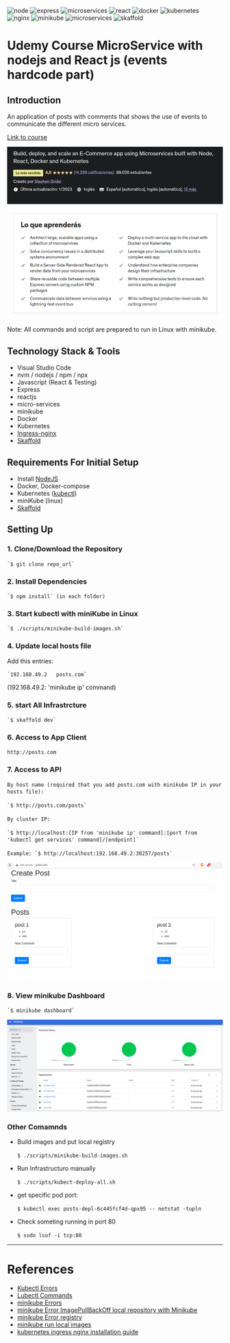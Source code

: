 ![node](https://img.shields.io/badge/node.js-informational?style=flat&logo=node.js&logoColor=white&color=6aa6f8)
![express](https://img.shields.io/badge/express-informational?style=flat&logo=express&logoColor=white&color=6aa6f8)
![microservices](https://img.shields.io/badge/microservices-informational?style=flat&logo=microservices&logoColor=white&color=6aa6f8)
![react](https://img.shields.io/badge/react-informational?style=flat&logo=react&logoColor=white&color=6aa6f8)
![docker](https://img.shields.io/badge/docker-informational?style=flat&logo=docker&logoColor=white&color=6aa6f8)
![kubernetes](https://img.shields.io/badge/kubernetes-informational?style=flat&logo=kubernetes&logoColor=white&color=6aa6f8)
![nginx](https://img.shields.io/badge/nginx-informational?style=flat&logo=nginx&logoColor=white&color=6aa6f8)
![minikube](https://img.shields.io/badge/minikube-informational?style=flat&logo=minikube&logoColor=white&color=6aa6f8)
![microservices](https://img.shields.io/badge/microservices-informational?style=flat&logo=microservices&logoColor=white&color=6aa6f8)
![skaffold](https://img.shields.io/badge/skaffold-informational?style=flat&logo=skaffold&logoColor=white&color=6aa6f8)

# Udemy Course MicroService with nodejs and React js (events hardcode part)

## Introduction

An application of posts with comments that shows the use of events to communicate the different micro services.

[Link to course](https://www.udemy.com/course/microservices-with-node-js-and-react/)

![course image](./.doc/images/course.png)

Note: All commands and script are prepared to run in Linux with minikube.

## Technology Stack & Tools

- Visual Studio Code
- nvm / nodejs / npm / npx
- Javascript (React & Testing)
- Express
- reactjs
- micro-services
- minikube
- Docker
- Kubernetes
- [Ingress-nginx](https://github.com/kubernetes/ingress-nginx)
- [Skaffold](https://skaffold.dev/)

## Requirements For Initial Setup

- Install [NodeJS](https://nodejs.org/)
- Docker, Docker-compose
- Kubernetes ([kubectl](https://kubernetes.io/docs/tasks/tools/install-kubectl-linux/))
- miniKube (linux)
- [Skaffold](https://skaffold.dev/)

## Setting Up

### 1. Clone/Download the Repository
  
    `$ git clone repo_url`

### 2. Install Dependencies
  
    `$ npm install` (in each folder)

### 3. Start kubectl with miniKube in Linux

    `$ ./scripts/minikube-build-images.sh`

### 4. Update local hosts file

  Add this entries:

    `192.168.49.2   posts.com`

  (192.168.49.2: 'minikube ip' command)

### 5. start All Infrastrcture

    `$ skaffold dev`

### 6. Access to App Client

    http://posts.com

### 7. Access to API

    By host name (required that you add posts.com with minikube IP in your hosts file): 

    `$ http://posts.com/posts` 

    By cluster IP:

    `$ http://localhost:[IP from 'minikube ip' command]:[port from 'kubectl get services' command]/[endpoint]`

    Example: `$ http://localhost:192.168.49.2:30257/posts`



  ![client app](./.doc/images/app.png)

### 8. View minikube Dashboard

    `$ minikube dashboard` 

  ![k8s](./.doc/images/k8s.png)


### Other Comamnds

  - Build images and put local registry

    `$ ./scripts/minikube-build-images.sh`

  - Run Infrastructuro manually

    `$ ./scripts/kubect-deploy-all.sh`

  - get specific pod port:

    `$ kubectl exec posts-depl-6c445fcf4d-qpx95 -- netstat -tupln`

  - Check someting running in port 80

    
    `$ sudo lsof -i tcp:80`

---

# References

- [Kubectl Errors](./.doc/knowErrors/kubectl-errors.md)
- [Lubectl Commands](./.doc/kubectl-commands.md)
- [minikube Errors](https://stackoverflow.com/questions/60556096/unable-to-get-clusterip-service-url-from-minikube)
- [minikube Error ImagePullBackOff local repository with Minikube](https://stackoverflow.com/questions/38979231/imagepullbackoff-local-repository-with-minikube)
- [minikube Error registry](https://stackoverflow.com/questions/74493358/docker-manifest-unknown-from-local-docker-registry)
- [minikube run local images](https://stackoverflow.com/questions/42564058/how-to-use-local-docker-images-with-minikube)
- [kubernetes ingress nginx installation guide](https://kubernetes.github.io/ingress-nginx/deploy/)
